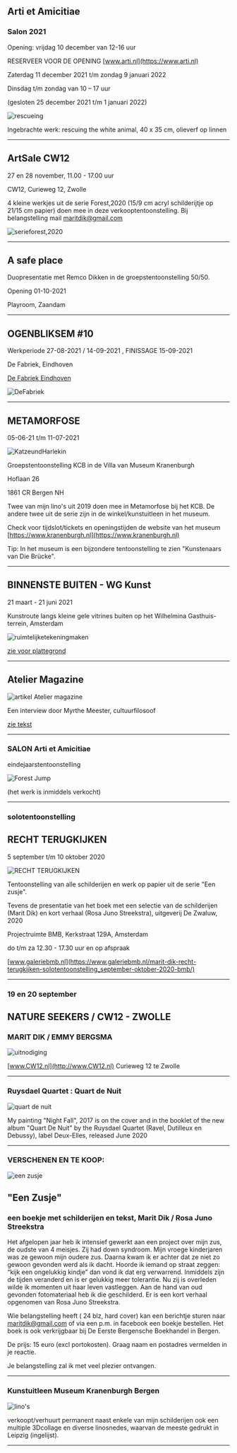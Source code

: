 ## Arti et Amicitiae

### Salon 2021

Opening: vrijdag 10 december van 12-16 uur 

RESERVEER VOOR DE OPENING  [www.arti.nl](https://www.arti.nl)

Zaterdag 11 december 2021 t/m zondag 9 januari 2022 

Dinsdag t/m zondag van 10 – 17 uur

(gesloten 25 december 2021 t/m 1 januari 2022)

![rescueing](https://live.staticflickr.com/65535/51652451195_e1061e2506.jpg)

Ingebrachte werk: rescuing the white animal, 40 x 35 cm, olieverf op linnen
________________________________________________________________________________________________________________________


## ArtSale CW12

27 en 28 november, 11.00 - 17.00 uur

CW12, Curieweg 12, Zwolle

4 kleine werkjes uit de serie Forest,2020 (15/9 cm acryl schilderijtje op 21/15 cm papier) doen mee in deze verkooptentoonstelling. 
Bij belangstelling mail [maritdik@gmail.com](mailto:maritdik@gmail.com)

![serieforest,2020](https://live.staticflickr.com/65535/51702983783_e7810f1062_z.jpg)

________________________________________________________________________________________________________________________

## A safe place 

Duopresentatie met Remco Dikken in de groepstentoonstelling 50/50.

Opening 01-10-2021

Playroom, Zaandam


________________________________________________________________________________________________________________________

## OGENBLIKSEM #10

Werkperiode 27-08-2021 / 14-09-2021 , FINISSAGE 15-09-2021

De Fabriek, Eindhoven

[De Fabriek Eindhoven](https://www.defabriekeindhoven.com)

![DeFabriek](https://live.staticflickr.com/65535/51503318974_b870ac8a73.jpg)
________________________________________________________________________________________________________________________

## METAMORFOSE

05-06-21 t/m 11-07-2021

![KatzeundHarlekin](https://live.staticflickr.com/7823/47096914152_a860cc1371.jpg)

Groepstentoonstelling KCB in de Villa van Museum Kranenburgh

Hoflaan 26

1861 CR  Bergen NH

Twee van mijn lino's uit 2019 doen mee in Metamorfose bij het KCB. De andere twee uit de serie zijn in de winkel/kunstuitleen in het museum.

Check voor tijdslot/tickets en openingstijden de website van het museum [https://www.kranenburgh.nl](https://www.kranenburgh.nl)

Tip: In het museum is een bijzondere tentoonstelling te zien "Kunstenaars van Die Brücke".

________________________________________________________________________________________________________________________



## BINNENSTE BUITEN - WG Kunst

21 maart - 21 juni 2021

Kunstroute langs kleine gele vitrines buiten op het Wilhelmina Gasthuis-terrein, Amsterdam

![ruimtelijketekeningmaken](https://live.staticflickr.com/65535/51164277975_672a4f417d_w.jpg)

[zie voor plattegrond](https://www.wgkunst.nl/binnenste-buiten)

________________________________________________________________________________________________________________________


## Atelier Magazine


![artikel Atelier magazine](https://live.staticflickr.com/65535/50765678493_901364c7bb_w.jpg)

Een interview door Myrthe Meester, cultuurfilosoof

[zie tekst](https://www.maritdik.nl/text)
________________________________________________________________________________________________________________________

### SALON Arti et Amicitiae

eindejaarstentoonstelling

![Forest Jump](https://live.staticflickr.com/65535/50766568892_6edbd1cc4d_w.jpg)

(het werk is inmiddels verkocht)


______________________________________________________________________________________________________________________

### solotentoonstelling 

## RECHT TERUGKIJKEN

5 september t/m 10 oktober 2020


![RECHT TERUGKIJKEN](https://live.staticflickr.com/65535/50184242807_e7b96b0131.jpg)

Tentoonstelling van alle schilderijen en werk op papier uit de serie "Een zusje". 

Tevens de presentatie van het boek met een selectie van de schilderijen (Marit Dik) en kort verhaal (Rosa Juno Streekstra), uitgeverij De Zwaluw, 2020

Projectruimte BMB, Kerkstraat 129A, Amsterdam

do t/m za 12.30 - 17.30 uur en op afspraak

[www.galeriebmb.nl](https://www.galeriebmb.nl/marit-dik-recht-terugkijken-solotentoonstelling_september-oktober-2020-bmb/)


________________________________________________________________________________________________________________________

### 19 en 20 september

## NATURE SEEKERS / CW12  -   ZWOLLE  

### MARIT DIK / EMMY BERGSMA

![uitnodiging](https://live.staticflickr.com/65535/50301133763_4b8aa33ae1_c.jpg)

[www.CW12.nl](http://www.CW12.nl)   Curieweg 12 te Zwolle


_________________________________________________________________________________________________________________________

### Ruysdael Quartet : Quart de Nuit 


![quart de nuit](https://live.staticflickr.com/65535/50183441288_167a032ebc_n.jpg)


My painting "Night Fall", 2017 is on the cover and in the booklet of the new album "Quart De Nuit" by the Ruysdael Quartet (Ravel, Dutilleux en Debussy), label Deux-Elles, released June 2020

_________________________________________________________________________________________________________________________

### VERSCHENEN EN TE KOOP: 

![een zusje](https://live.staticflickr.com/65535/49929955596_af0650d641_w.jpg)



## "Een Zusje"

### een boekje met schilderijen en tekst, Marit Dik / Rosa Juno Streekstra

Het afgelopen jaar heb ik intensief gewerkt aan een project over mijn zus, de oudste van 4 meisjes. Zij had down syndroom. 
Mijn vroege kinderjaren was ze gewoon mijn oudere zus. Daarna kwam ik er achter dat ze niet zo gewoon gevonden werd als ik dacht. Hoorde ik iemand op straat zeggen: “kijk een ongelukkig kindje” dan vond ik dat erg verwarrend. Inmiddels zijn de tijden veranderd en is er gelukkig meer tolerantie. 
Nu zij is overleden wilde ik momenten uit haar leven vastleggen. Aan de hand van oud gevonden fotomateriaal heb ik die geschilderd. Er is een kort verhaal opgenomen van Rosa Juno Streekstra.

Wie belangstelling heeft ( 24 blz, hard cover) kan een berichtje sturen naar [maritdik@gmail.com](mailto:maritdik@gmail.com) 
of via een p.m. in facebook een boekje bestellen. Het boek is ook verkrijgbaar bij De Eerste Bergensche Boekhandel in Bergen.

De prijs: 15 euro (excl portokosten). Graag naam en postadres vermelden in je reactie.

Je belangstelling zal ik met veel plezier ontvangen.



______________________________________________________________________________________________________________________________


### Kunstuitleen Museum Kranenburgh Bergen 

![lino's](https://live.staticflickr.com/7916/46235075725_d7669a29a4_w.jpg)

verkoopt/verhuurt permanent naast enkele van mijn schilderijen ook een multiple 3Dcollage en diverse linosnedes, waarvan de meeste gedrukt in Leipzig (ingelijst).


______________________________________________________________________________________________________________________________
